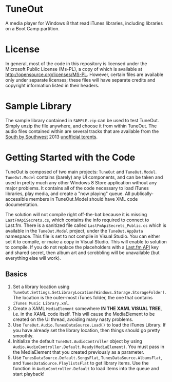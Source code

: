 TuneOut
=======

A media player for Windows 8 that read iTunes libraries, including libraries on a Boot Camp partition.

License
=======
In general, most of the code in this repository is licensed under the Microsoft Public License (Ms-PL), a copy of which is available at http://opensource.org/licenses/MS-PL.
However, certain files are available only under separate licenses; these files will have separate credits and copyright information listed in their headers.

Sample Library
==============
The sample library contained in `SAMPLE.zip` can be used to test TuneOut.
Simply unzip the file anywhere, and choose it from within TuneOut.
The audio files contained within are several tracks that are available from the [South by Southwest](http://www.sxsw.com) 2013 [unofficial torents](http://www.sxswtorrent.com).

Getting Started with the Code
=============================
TuneOut is composed of two main projects: `TuneOut` and `TuneOut.Model`.
`TuneOut.Model` contains (barely) any UI components, and can be taken and used in pretty much any other Windows 8 Store application without any major problems.
It contains all of the code necessary to load iTunes libraries, play media, and create a "now playing" queue. All publically-accessible members in TuneOut.Model should have XML code documentation.

The solution will not compile right off-the-bat because it is missing `LastFmApiSecrets.cs`, which contains the info required to connect to Last.fm.
There is a sanitized file called `LastFmApiSecrets_Public.cs` which is available in the `TuneOut.Model` project, under the `TuneOut.AppData` namespace.
This file is set to not compile in Visual Studio. You can either set it to compile, or make a copy in Visual Studio. This will enable to solution to compile.
If you do not replace the placeholders with a [Last.fm API](http://www.last.fm/api/) key and shared secret, then album art and scrobbling will be unavailable (but everything else will work).

Basics
------
1. Set a library location using `TuneOut.Settings.SetLibraryLocation(Windows.Storage.StorageFolder)`. The location is the outer-most iTunes folder, the one that contains `iTunes Music Library.xml`.
2. Create a XAML `MediaElement` somewhere **IN THE XAML VISUAL TREE**, i.e. in the XAML code itself. This will cause the MediaElement to be created on the UI thread, avoiding many nasty problems.
3. Use `TuneOut.Audio.TunesDataSource.Load()` to load the iTunes Library. If you have already set the library location, then things should go pretty smoothly.
4. Initialize the default `TuneOut.AudioController` object by using `Audio.AudioController.Default.Ready(MediaElement)`. You must pass in the MediaElement that you created previously as a parameter.
5. Use `TunesDataSource.Default.SongsFlat`, `TunesDataSource.AlbumsFlat`, and `TunesDataSource.PlaylistsFlat` to get library items. Use the function in `AudioController.Default` to load items into the queue and start playback!
